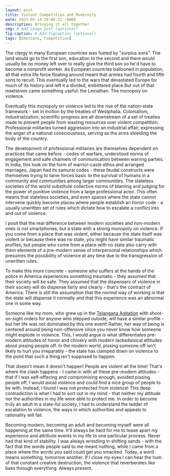 ```yaml
---
layout: post
title: Violent Competition and Modernity
wate: 2023-05-14 10:00:21 -0800
description: Bringing it all together
img: # Add image post (optional)
fig-caption: # Add figcaption (optional)
tags: [Emotions, Competition]
---
```


The clergy in many European countries was fueled by "surplus sons". The land would go to the first son, education to the second and there would usually be no money left over to really give the third son so he'd have to become a nonprofit worker. As European countries ballooned in population, all that extra life force floating around meant that armies had fourth and fifth sons to recuit. This eventually led to the wars that devastated Europe for much of its history and left it a divided, embittered place.But out of that maelstrom came something useful: the Leviathan. The monopoly on violence.

Eventually this monopoly on violence led to the rise of the nation-state framework - set in motion by the treaties of Westphalia. Colonialism, industrialization, scientific progress are all downstream of a set of treaties made to prevent people from wasting resources over violent competition. Professional militaries turned aggression into an industrial affair, expressing the anger of a national consciousness, serving as the arms shielding the body of the country.

The development of professional militaries are themselves dependent on practices that came before - codes of warfare, understood norms of engagement and safe channels of communication between warring parties. In India, this took on the form of warrior-caste ethos and arranged marriages, Japan had its samurai codes - these feudal constructs were themselves trying to tame forces basic to the survival of humans in a community and communities among larger communities. The stateless societies of the world substitute collective norms of blaming and judging for the power of punitive violence from a large professional actor. This often means that stateless societies, and even spaces where the state cannot intervene quickly become places where people establish an honor code - a usually unwritten set of rules which dictate how to escalate a conflict into and out of violence.

I posit that the real difference between modern societies and non-modern ones is not smartphones, but a state with a strong monopoly on violence. If you come from a place that was violent, either because the state itself was violent or because there was no state, you might have similar traumatic profiles, but people who come from a place with no state also carry with them elements of a pre-modern sense of interpersonal relationships which presumes the possibility of violence at any time due to the transgression of unwritten rules.

To make this more concrete - someone who suffers at the hands of the police in America experiences something traumatic - they assumed that their society will be safe. They assumed that the dispensers of violence in their society will do dispense fairly and clearly - that's the contract of America. There is still the assumption that the _normal_ way of working is that the state will dispense it normally and that this experience was an abnormal one in some way.

Someone like my mom, who grew up in the [Telangana Agitation](https://en.wikipedia.org/wiki/1969_Telangana_Agitation) with shoot-on-sight orders for anyone who stepped outside, will have a similar profile - but her life was not dominated by this one event! Rather, her way of being is centered around being non-offensive since you never know how someone might explode in violence. This, I would argue is what differentiates pre-modern attitudes of honor and chivalry with modern lackadaisical attitudes about pissing people off. In the modern world, pissing someone off isn't likely to hurt you irreparably - the state has clamped down on violence to the point that such a thing isn't supposed to happen.

That doesn't mean it doesn't happen! People are violent all the time! That's where the clash happens - I came in with all these pre-modern attitudes - that if I was self-effacing and compromising enough, avoided pissing people off, I would avoid violence and could find a nice group of people to be with. Instead, I found I was not protected from violence! This deep contradiction is what I had to sort out in my mind - that neither my attitude nor the authorities in my life were able to protect me. In order to become truly an adult in a state-ful society, I had to understand the ladder of escalation to violence, the ways in which authorities and appeals to rationality will fail.

Becoming modern, becoming an adult and becoming myself were all happening at the same time. It'll always be hard for me to tease apart my experience and attribute events in my life to one particular process. Never had that kind of stability. I was always wrestling in shifting sands - with the fact that the words people said to me meant nothing, while I came from a place where the words you said could get you smacked. Today, a word means something, tomorrow another. If I close my eyes I can hear the hum of that constant creative destruction, the violence that reverberates like bass through everything. Always present.
